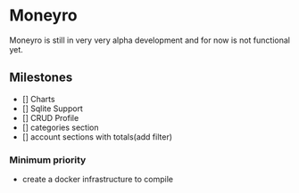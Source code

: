 
# Moneyro

Moneyro is still in very very alpha development and for now is not functional yet.

## Milestones

  - [] Charts
  - [] Sqlite Support
  - [] CRUD Profile
  - [] categories section
  - [] account sections with totals(add filter)

### Minimum priority
  - create a docker infrastructure to compile

